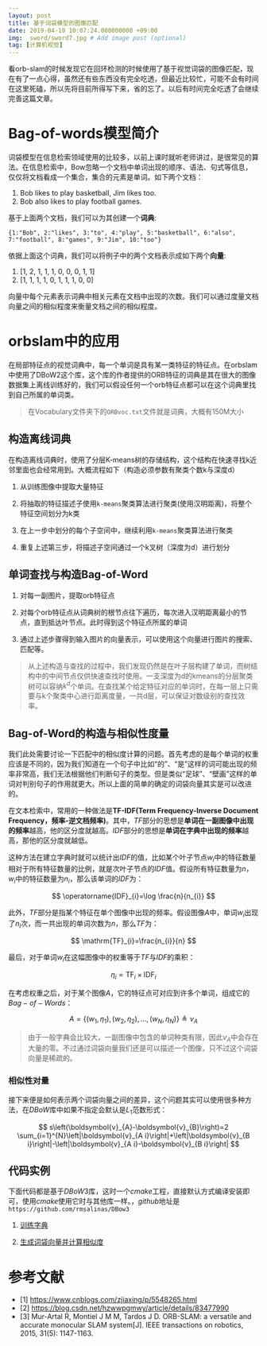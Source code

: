```yaml
---
layout: post
title: 基于词袋模型的图像匹配 
date: 2019-04-19 10:07:24.000000000 +09:00
img:  sword/sword7.jpg # Add image post (optional)
tag: [计算机视觉]
---
```


看orb-slam的时候发现它在回环检测的时候使用了基于视觉词袋的图像匹配，现在有了一点心得，虽然还有些东西没有完全吃透，但最近比较忙，可能不会有时间在这里死磕，所以先将目前所得写下来，省的忘了。以后有时间完全吃透了会继续完善这篇文章。

# Bag-of-words模型简介
词袋模型在信息检索领域使用的比较多，以前上课时就听老师讲过，是很常见的算法。在信息检索中，Bow忽略一个文档中单词出现的顺序、语法、句式等信息，仅仅将文档看成一个集合，集合的元素是单词。如下两个文档：

1. Bob likes to play basketball, Jim likes too.
2. Bob also likes to play football games.

基于上面两个文档，我们可以为其创建一个**词典**:

    {1:"Bob", 2:"likes", 3:"to", 4:"play", 5:"basketball", 6:"also", 7:"football", 8:"games", 9:"Jim", 10:"too"}

依据上面这个词典，我们可以将例子中的两个文档表示成如下两个**向量**:

1. [1, 2, 1, 1, 1, 0, 0, 0, 1, 1]
2. [1, 1, 1, 1, 0, 1, 1, 1, 0, 0]

向量中每个元素表示词典中相关元素在文档中出现的次数。我们可以通过度量文档向量之间的相似程度来衡量文档之间的相似程度。

# orbslam中的应用
在局部特征点的视觉词典中，每一个单词是具有某一类特征的特征点。在orbslam中使用了DBoW2这个库，这个库的作者提供的ORB特征的词典是其在很大的图像数据集上离线训练好的，我们可以假设任何一个orb特征点都可以在这个词典里找到自己所属的单词类。

> 在Vocabulary文件夹下的`ORBvoc.txt`文件就是词典，大概有150M大小

## 构造离线词典
在构造离线词典时，使用了分层K-means树的存储结构，这个结构在快速寻找k近邻里面也会经常用到。大概流程如下（构造必须参数有聚类个数k与深度d）

1. 从训练图像中提取大量特征

2. 将抽取的特征描述子使用`k-means`聚类算法进行聚类(使用汉明距离)，将整个特征空间划分为k类

3. 在上一步中划分的每个子空间中，继续利用`k-means`聚类算法进行聚类

4. 重复上述第三步，将描述子空间通过一个k叉树（深度为d）进行划分

## 单词查找与构造Bag-of-Word

1. 对每一副图片，提取orb特征点

2. 对每个orb特征点从词典树的根节点往下遍历，每次进入汉明距离最小的节点，直到抵达叶节点。此时得到这个特征点所属的单词

3. 通过上述步骤得到输入图片的向量表示，可以使用这个向量进行图片的搜索、匹配等。

> 从上述构造与查找的过程中，我们发现仍然是在叶子层构建了单词，而树结构中的中间节点仅供快速查找时使用。一支深度为d的kmeans的分层聚类树可以容纳$k^{d}$个单词。在查找某个给定特征对应的单词时，在每一层上只需要与k个聚类中心进行距离度量，一共d层，可以保证对数级别的查找效率。

## Bag-of-Word的构造与相似性度量
我们此处需要讨论一下匹配中的相似度计算的问题。首先考虑的是每个单词的权重应该是不同的，因为我们知道在一个句子中比如“的”、“是”这样的词可能出现的频率非常高，我们无法根据他们判断句子的类型。但是类似“足球”、“壁画”这样的单词对判别句子的作用就更大。所以上面的简单的确定的词袋向量其实是可以改进的。

在文本检索中，常用的一种做法是**TF-IDF(Term Frequency-Inverse Document Frequency，频率-逆文档频率)**。其中，$TF$部分的思想是**单词在一副图像中出现的频率**越高，他的区分度就越高。$IDF$部分的思想是**单词在字典中出现的频率**越高，那他的区分度就越低。

这种方法在建立字典时就可以统计出$IDF$的值，比如某个叶子节点$w_{i}$中的特征数量相对于所有特征数量的比例，就是次叶子节点的$IDF$值。假设所有特征数量为$n$，$w_{i}$中的特征数量为$n_{i}$，那么该单词的$IDF$为：

$$
\operatorname{IDF}_{i}=\log \frac{n}{n_{i}}
$$

此外，$TF$部分是指某个特征在单个图像中出现的频率。假设图像$A$中，单词$w_{i}$出现了$n_{i}$次，而一共出现的单词次数为$n$，那么$TF$为：

$$
\mathrm{TF}_{i}=\frac{n_{i}}{n}
$$

最后，对于单词$w_{i}$在这幅图像中的权重等于$TF$与$IDF$的乘积：

$$
\eta_{i}=\mathrm{TF}_{i} \times \operatorname{IDF}_{i}
$$

在考虑权重之后，对于某个图像$A$，它的特征点可对应到许多个单词，组成它的$Bag-of-Words$：

$$
A=\left\{\left(w_{1}, \eta_{1}\right),\left(w_{2}, \eta_{2}\right), \ldots,\left(w_{N}, \eta_{N}\right)\right\} \triangleq v_{A}
$$

> 由于一般字典会比较大，一副图像中包含的单词种类有限，因此$v_{A}$中会存在大量的零。不过通过词袋向量我们还是可以描述一个图像，只不过这个词袋向量是稀疏的。

### 相似性对量
接下来便是如何表示两个词袋向量之间的差异，这个问题其实可以使用很多种方法，在$DBoW$库中如果不指定会默认是$L_{1}$范数形式：

$$
s\left(\boldsymbol{v}_{A}-\boldsymbol{v}_{B}\right)=2 \sum_{i=1}^{N}\left|\boldsymbol{v}_{A i}\right|+\left|\boldsymbol{v}_{B i}\right|-\left|\boldsymbol{v}_{A i}-\boldsymbol{v}_{B i}\right|
$$

## 代码实例
下面代码都是基于$DBoW3$库，这时一个$cmake$工程，直接默认方式编译安装即可，使用$cmake$使用它时与其他库一样。，$github$地址是`https://github.com/rmsalinas/DBow3`

1. [训练字典]()

2. [生成词袋向量并计算相似度]()


# 参考文献
- [1] https://www.cnblogs.com/zjiaxing/p/5548265.html
- [2] https://blog.csdn.net/hzwwpgmwy/article/details/83477990
- [3] Mur-Artal R, Montiel J M M, Tardos J D. ORB-SLAM: a versatile and accurate monocular SLAM system[J]. IEEE transactions on robotics, 2015, 31(5): 1147-1163.


